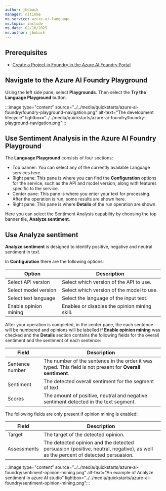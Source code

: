 ```yaml
---
author: jboback
manager: nitinme
ms.service: azure-ai-language
ms.topic: include
ms.date: 02/16/2025
ms.author: jboback
---
```


## Prerequisites

* [Create a Project in Foundry in the Azure AI Foundry Portal](../../../../../ai-studio/how-to/create-projects.md)

## Navigate to the Azure AI Foundry Playground

Using the left side pane, select **Playgrounds**. Then select the **Try the Language Playground** button.

:::image type="content" source="../../media/quickstarts/azure-ai-foundry/foundry-playground-navigation.png" alt-text="The development lifecycle" lightbox="../../media/quickstarts/azure-ai-foundry/foundry-playground-navigation.png":::

## Use Sentiment Analysis in the Azure AI Foundry Playground

The **Language Playground** consists of four sections:

* Top banner: You can select any of the currently available Language services here.
* Right pane: This pane is where you can find the **Configuration** options for the service, such as the API and model version, along with features specific to the service.
* Center pane: This pane is where you enter your text for processing. After the operation is run, some results are shown here.
* Right pane: This pane is where **Details** of the run operation are shown.

Here you can select the Sentiment Analysis capability by choosing the top banner tile, **Analyze sentiment**.

## Use Analyze sentiment

**Analyze sentiment** is designed to identify positive, negative and neutral sentiment in text.

In **Configuration** there are the following options:

|Option              |Description                              |
|--------------------|-----------------------------------------|
|Select API version  | Select which version of the API to use.    |
|Select model version| Select which version of the model to use.|
|Select text language| Select the language of the input text. |
|Enable opinion mining| Enables or disables the opinion mining skill.|

After your operation is completed, in the center pane, the each sentence will be numbered and opinions will be labelled if **Enable opinion mining** was checked and the **Details** section contains the following fields for the overall sentiment and the sentiment of each sentence:

|Field | Description                |
|------|----------------------------|
|Sentence number|The number of the sentence in the order it was typed. This field is not present for **Overall sentiment**.|
|Sentiment| The detected overall sentiment for the segment of text.|
|Scores| The amount of positive, neutral and negative sentiment detected in the text segment.|

The following fields are only present if opinion mining is enabled:

|Field | Description                |
|------|----------------------------|
|Target|The target of the detected opinion.|
|Assessments| The detected opinion and the detected persuasion (positive, neutral, negative), as well as the percent of detected persuasion.|

:::image type="content" source="../../media/quickstarts/azure-ai-foundry/sentiment-opinion-mining.png" alt-text="An example of Analyze sentiment in azure AI studio" lightbox="../../media/quickstarts/azure-ai-foundry/sentiment-opinion-mining.png":::
